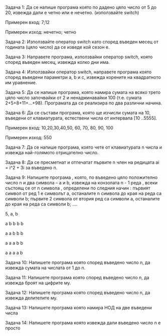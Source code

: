 Задача 1:
Да се напише програма която по дадено цяло число от 5 до 20, извежда дали е четно или е нечетно. (използвайте switch)

Примерен вход: 7;12

Примерен изход: нечетно; четно


Задача 2:
Използвайте оператор switch като според въведен месец от годината (цяло число) да се изведе кой сезон е.

Задача 3:
Направете програма, използвайки оператор switch, която според въведен месец, извежда колко дни има.

Задача 4: 
Използвайки оператор switch, направете програма която според въведени параметри a, b и c, извежда корените на квадратното им уравнение. 

Задача 5:
Да се напише програма, която  намира сумата на всяко трето цяло число започвайки от 2 и ненадминавайки 100 (т.е. сумата 2+5+8+11+...+98). Програмата да се реализира по два различни начина.

Задача 6:
Да се състави програма, която ще изчисли сумата на 10, въведени от клавиатурата, естествени числа от интервала [10 ..5555].

Примерен вход: 10,20,30,40,50, 60, 70, 80, 90, 100 

Примерен изход: 550

Задача 7:
Да се напише програма, която чете от клавиатурата n числа и извежда най-голямото отрицателно число.

Задача 8:
Да се пресметнат и отпечатат първите n член на редицата ai = i^2 + 3i за въведено n.

Задача 9:
Напишете програма , която, по въведено цяло положително число n и два символа – a и b, извежда на конзолата n - 1 реда , всеки състоящ се от n символа , определени по следния начин : първият символ от ред 1 е символът a, останалите n символа до края на реда са символи b; първите 2 символа от втория ред са символи a, останалите до края на реда са символи b; ….

5, a, b

a b b b b

a a b b b

a a a b b

a a a a b

Задача 10: 
Напишете програма която според въведено число n, да извежда сумата на числата от 1 до n.

Задача 11:
Напишете програма която според въведено число n, да извежда броят на цифрите му.

Задача 12:
Напишете програма която според въведено число n, да извежда делителите му.

Задача 13:
Напишете програма която намира НОД на две въведени числа

Задача 14:
Напишете програма която извежда дали въведено число n е просто

